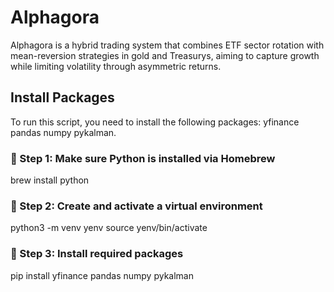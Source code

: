 # Alphagora
Alphagora is a hybrid trading system that combines ETF sector rotation with mean-reversion strategies in gold and Treasurys, aiming to capture growth while limiting volatility through asymmetric returns.

## Install Packages
To run this script, you need to install the following packages: yfinance pandas numpy pykalman.

### 📌 Step 1: Make sure Python is installed via Homebrew
brew install python

### 📌 Step 2: Create and activate a virtual environment
python3 -m venv yenv
source yenv/bin/activate

### 📌 Step 3: Install required packages
pip install yfinance pandas numpy pykalman
